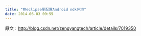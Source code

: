 ```yaml
---
title: "在eclipse里配置Android ndk环境"
date: 2014-06-03 09:55
---
```

原文：<http://blog.csdn.net/zengyangtech/article/details/7019350>


